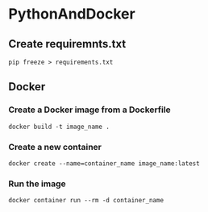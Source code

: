 # PythonAndDocker

##  Create requiremnts.txt
`pip freeze > requirements.txt`

## Docker

### Create a Docker image from a Dockerfile
`docker build -t image_name .`

### Create a new container
`docker create --name=container_name image_name:latest`

### Run the image
`docker container run --rm -d container_name`
